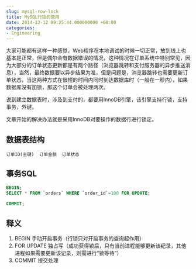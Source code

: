 ```yaml
---
slug: mysql-row-lock
title: MySQL行锁的使用
date: 2014-12-12 09:25:44.000000000 +08:00
categories:
- Engineering
---
```

大家可能都有这样一种感觉，Web程序在本地调试的时候一切正常，放到线上也基本是正常，但是偶尔会有数据错误的情况，这种情况在订单系统中特别常见，因为大部分的订单状态更新都是有两个路径（浏览器跳转和支付服务器的异步推送消息），当然，最终数据要以异步结果为准，但是问题是，浏览器跳转也需要更新订单状态，当这两种方式在很短的时间内同时到达数据库时（一般在一秒内），如果数据库没有加锁，那这个订单会被处理两次。

说到建立数据表时，涉及到支付的，都要用InnoDB引擎，该引擎支持行锁，支持事务，外键。

文章开始的解决办法就是采用InnoDB对要操作的数据行进行锁定。

## 数据表结构
```
订单ID(主键)  订单金额  订单状态
```

## 事务SQL

```sql
BEGIN;
SELECT * FROM `orders` WHERE `order_id`=100 FOR UPDATE;

COMMIT;
```

## 释义
1. BEGIN 手动开启事务（行锁只对开启事务的查询起作用）
2. FOR UPDATE 独占写（成功获得锁后，只有当前进程能够更新该纪录，其他进程如果需要更新该记录，则需进行“锁等待”）
3. COMMIT 提交处理

